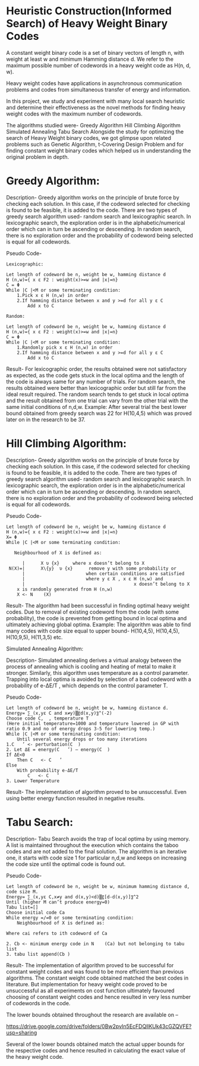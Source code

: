 # Heuristic Construction(Informed Search) of Heavy Weight Binary Codes

A constant weight binary code is a set of binary vectors of length n, with weight at least w and minimum Hamming distance d. We refer to the maximum possible number of codewords  in a heavy weight code as H(n, d, w). 

Heavy weight codes have applications in asynchronous communication problems and codes from simultaneous transfer of energy and information.

In this project, we study and experiment with many local search heuristic and determine their effectiveness as the novel methods for finding heavy weight codes with the maximum number of codewords. 

The algorithms studied were- 
	Greedy Algorithm
	Hill Climbing Algorithm
	Simulated Annealing
	Tabu Search
Alongside the study for optimizing the search of Heavy Weight binary codes, we got glimpse upon related problems such as Genetic Algorithm, t-Covering Design Problem and for finding constant weight binary codes which helped us in understanding the original problem in depth.


# Greedy Algorithm:

Description-
Greedy algorithm works on the principle of brute force by checking each solution. In this case, if the codeword selected for checking is found to be feasible, it is added to the code. There are two types of greedy search algorithm used- random search and lexicographic search. In lexicographic search, the exploration order is in the alphabetic/numerical order which can in turn be ascending or descending. In random search, there is no exploration order and the probability of codeword being selected is equal for all codewords.
 

Pseudo Code-
	
	Lexicographic:

	Let length of codeword be n, weight be w, hamming distance d 
	H (n,w)={ x ε F2 : weight(x)>=w and |x|=n}
	C = Φ 
	While |C |<M or some terminating condition:
		1.Pick x ε H (n,w) in order
		2.If hamming distance between x and y >=d for all y ε C
			Add x to C

	Random:

	Let length of codeword be n, weight be w, hamming distance d 
	H (n,w)={ x ε F2 : weight(x)>=w and |x|=n}
	C = Φ 
	While |C |<M or some terminating condition:
		1.Randomly pick x ε H (n,w) in order
		2.If hamming distance between x and y >=d for all y ε C
			Add x to C


Result-
For lexicographic order, the results obtained were not satisfactory as expected, as the code gets stuck in the local optima and the length of the code is always same for any number of trials.
For random search, the results obtained were better than lexicographic order but still far from the ideal result required. The random search tends to get stuck in local optima and the result obtained from one trial can vary from the other trial with the same initial conditions of n,d,w.
Example: After several trial the best lower bound obtained from greedy search was 22 for H(10,4,5) which was proved later on in the research to be 37.


# Hill Climbing Algorithm:

Description-
Greedy algorithm works on the principle of brute force by checking each solution. In this case, if the codeword selected for checking is found to be feasible, it is added to the code. There are two types of greedy search algorithm used- random search and lexicographic search. In lexicographic search, the exploration order is in the alphabetic/numerical order which can in turn be ascending or descending. In random search, there is no exploration order and the probability of codeword being selected is equal for all codewords.
 

Pseudo Code-

	Let length of codeword be n, weight be w, hamming distance d 
	H (n,w)={ x ε F2 : weight(x)>=w and |x|=n}
	X= Φ 
	While |C |<M or some terminating condition:      	  

	   Neighbourhood of X is defined as:

	      |      X υ {x}     where x doesn’t belong to X 
	 N(X)=|	     X\{y}  υ {x}      remove y with some probability or   
	      |                       when certain conditions are satisfied
	      |                       where y ε X , x ε H (n,w) and     
	      |                                         x doesn’t belong to X
		x is randomly generated from H (n,w)
		X <- N    (X)

Result-
The algorithm had been successful in finding optimal heavy weight codes. Due to removal of existing codeword from the code (with some probability), the code is prevented from getting bound in local optima and ultimately achieving global optima.
Example: The algorithm was able to find many codes with code size equal to upper bound- H(10,4,5), H(10,4,5), H(10,9,5), H(11,3,5) etc.


Simulated Annealing Algorithm:

Description-
Simulated annealing derives a virtual analogy between the process of annealing which is cooling and heating of metal to make it stronger. Similarly, this algorithm uses temperature as a control parameter. Trapping into local optima is avoided by selection of a bad codeword with a probability of e-ΔE/T , which depends on the control parameter T.

Pseudo Code-

	Let length of codeword be n, weight be w, hamming distance d. 
	Energy= ∑_(x,yε C and x≠y)▒〖d(x,y)〗^(-2) 
	Choose code C,  , temperature T
	(Here initial temperature=1000 and temperature lowered in GP with ratio 0.9 and no of energy drops 3-5 for lowering temp.)
	While |C |<M or some terminating condition:      	  			 
		Until several energy drops or too many iterations
	1.C   ’ <- perturbation(C  )
	2. Let ΔE = energy(C   ’) – energy(C  )
	If ΔE<0
		Then C   <- C   ’
	Else
		With probability e-ΔE/T
			C   <- C   ’
	3. Lower Temperature
		

Result-
The implementation of algorithm proved to be unsuccessful. Even using better energy function resulted in negative results.


# Tabu Search:

Description-
Tabu Search avoids the trap of local optima by using memory. A list is maintained throughout the execution which contains the taboo codes and are not added to the final solution. The algorithm is an iterative one, it starts with code size 1 for particular n,d,w and keeps on increasing the code size until the optimal code is found out. 

Pseudo Code-

	Let length of codeword be n, weight be w, minimum hamming distance d, code size M. 
	Energy= ∑_(x,yε C,x≠y and d(x,y)<d)▒〖[d-d(x,y)]〗^2   
	Until (higher M can’t produce energy=0) 
	Tabu list=[]
	Choose initial code Ca
	While energy =/=0 or some terminating condition:  
		Neighbourhood of X is defined as:             

	Where cai refers to ith codeword of Ca

	2. Cb <- minimum energy code in N    (Ca) but not belonging to tabu list
	3. tabu list append(Cb )
		

Result-
The implementation of algorithm proved to be successful for constant weight codes and was found to be more efficient than previous algorithms. The constant weight code obtained matched the best codes in literature.
But implementation for heavy weight code proved to be unsuccessful as all experiments on cost function ultimately favoured choosing of constant weight codes and hence resulted in very less number of codewords in the code.





The lower bounds obtained throughout the research are available on –

https://drive.google.com/drive/folders/0Bw2pvIn5EcFDQllKUk43cGZQVFE?usp=sharing

Several of the lower bounds obtained match the actual upper bounds for the respective codes and hence resulted in calculating the exact value of the heavy weight code. 
